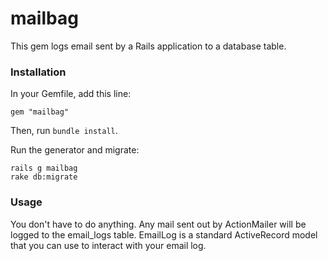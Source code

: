 # mailbag

This gem logs email sent by a Rails application to a database table. 

### Installation

In your Gemfile, add this line:

    gem "mailbag"

Then, run `bundle install`.

Run the generator and migrate:

    rails g mailbag
    rake db:migrate

### Usage

You don't have to do anything. Any mail sent out by ActionMailer will be logged to the email_logs table. EmailLog is a standard ActiveRecord model that you can use to interact with your email log.
